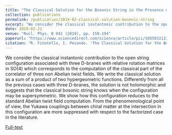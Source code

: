 ```yaml
---
title: "The Classical Solution for the Bosonic String in the Presence of Three D-branes Rotated by Arbitrary SO(4) Elements"
collection: publications
permalink: /publication/2019-02-classical-solution-bosonic-string
excerpt: "We consider the classical instantonic contribution to the open string configuration associated with three D-branes with relative rotation matrices in $\mathrm{SO}(4)$."
date: 2019-02-21
venue: "Nucl. Phys. B 941 (2019), pp. 158-194"
paperurl: "https://www.sciencedirect.com/science/article/pii/S0550321319300380"
citation: "R. Finotello, I. Pesando. 'The Classical Solution for the Bosonic String in the Presence of three D-branes Rotated by Arbitrary SO(4) Elements'. Nucl. Phys. B 941 (2019), pp. 158-194."
---
```

We consider the classical instantonic contribution to the open string configuration associated with three D-branes with relative rotation matrices in $\mathrm{SO}(4)$ which corresponds to the computation of the classical part of the correlator of three non Abelian twist fields. We write the classical solution as a sum of a product of two hypergeometric functions. Differently from all the previous cases with three D-branes, the solution is not holomorphic and suggests that the classical bosonic string knows when the configuration may be supersymmetric. We show how this configuration reduces to the standard Abelian twist field computation. From the phenomenological point of view, the Yukawa couplings between chiral matter at the intersection in this configuration are more suppressed with respect to the factorized case in the literature.

[Full-text](https://arxiv.org/abs/1812.04643)
